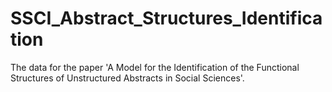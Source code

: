 # SSCI_Abstract_Structures_Identification
The data for the paper 'A Model for the Identification of the Functional Structures of Unstructured Abstracts in Social Sciences'.
